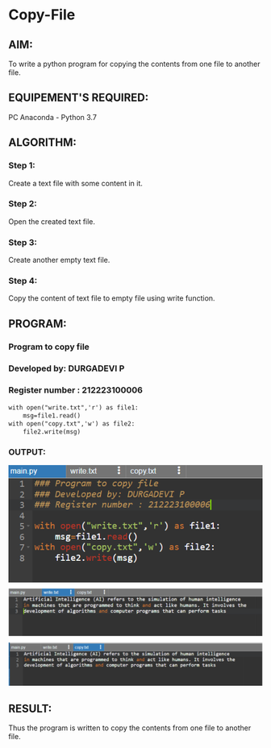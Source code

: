 # Copy-File
## AIM:
To write a python program for copying the contents from one file to another file.
## EQUIPEMENT'S REQUIRED: 
PC
Anaconda - Python 3.7
## ALGORITHM: 
### Step 1:
Create a text file with some content in it.
### Step 2: 
Open the created text file.
### Step 3: 
Create another empty text file.
### Step 4:  
Copy the content of text file to empty file using write function.


## PROGRAM:
### Program to copy file
### Developed by: DURGADEVI P
### Register number : 212223100006
```
with open("write.txt",'r') as file1:
    msg=file1.read()
with open("copy.txt",'w') as file2:
    file2.write(msg)
```
### OUTPUT:
![output](/Screenshot%202024-05-12%20185501.png)
![output](/Screenshot%202024-05-12%20185540.png)



## RESULT:
Thus the program is written to copy the contents from one file to another file.
